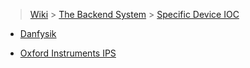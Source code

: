 > [Wiki](Home) > [The Backend System](The-Backend-System) > [Specific Device IOC](Specific-Device-IOC)

* [Danfysik](Danfysik)

* [Oxford Instruments IPS](OxfordInstrumentsIPS)